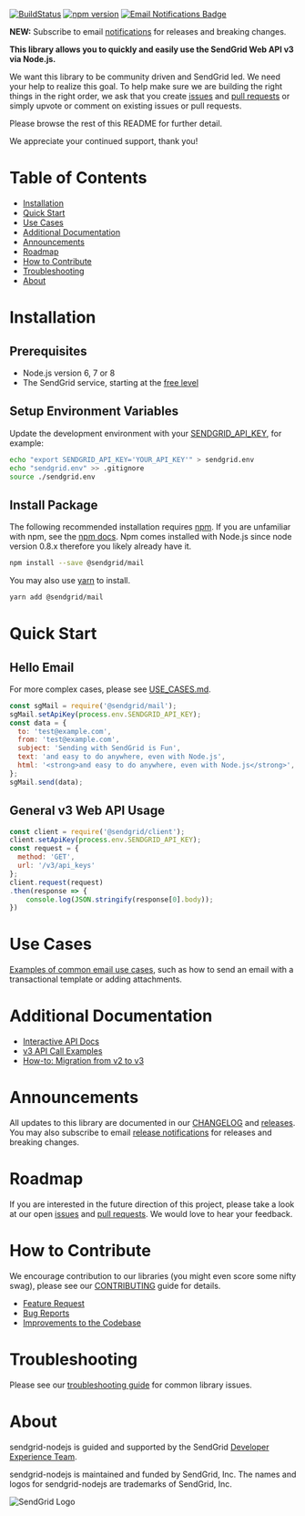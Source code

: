 [![BuildStatus](https://travis-ci.org/sendgrid/sendgrid-nodejs.svg?branch=master)](https://travis-ci.org/sendgrid/sendgrid-nodejs)
[![npm version](https://badge.fury.io/js/sendgrid.svg)](https://badge.fury.io/js/sendgrid)
[![Email Notifications Badge](https://dx.sendgrid.com/badge/nodejs)](https://dx.sendgrid.com/newsletter/nodejs)

**NEW:** Subscribe to email [notifications](https://dx.sendgrid.com/newsletter/nodejs) for releases and breaking changes.

**This library allows you to quickly and easily use the SendGrid Web API v3 via Node.js.**

We want this library to be community driven and SendGrid led. We need your help to realize this goal. To help make sure we are building the right things in the right order, we ask that you create [issues](https://github.com/sendgrid/sendgrid-nodejs/issues) and [pull requests](https://github.com/sendgrid/sendgrid-nodejs/blob/master/CONTRIBUTING.md) or simply upvote or comment on existing issues or pull requests.

Please browse the rest of this README for further detail.

We appreciate your continued support, thank you!

# Table of Contents

* [Installation](#installation)
* [Quick Start](#quick_start)
* [Use Cases](#use_cases)
* [Additional Documentation](#usage)
* [Announcements](#announcements)
* [Roadmap](#roadmap)
* [How to Contribute](#contribute)
* [Troubleshooting](#troubleshooting)
* [About](#about)

<a name="installation"></a>
# Installation

## Prerequisites

- Node.js version 6, 7 or 8
- The SendGrid service, starting at the [free level](https://sendgrid.com/free?source=sendgrid-nodejs)

## Setup Environment Variables

Update the development environment with your [SENDGRID_API_KEY](https://app.sendgrid.com/settings/api_keys), for example:

```bash
echo "export SENDGRID_API_KEY='YOUR_API_KEY'" > sendgrid.env
echo "sendgrid.env" >> .gitignore
source ./sendgrid.env
```

## Install Package

The following recommended installation requires [npm](https://npmjs.org/). If you are unfamiliar with npm, see the [npm docs](https://npmjs.org/doc/). Npm comes installed with Node.js since node version 0.8.x therefore you likely already have it.

```sh
npm install --save @sendgrid/mail
```

You may also use [yarn](https://yarnpkg.com/en/) to install.

```sh
yarn add @sendgrid/mail
```

<a name="quick_start"></a>
# Quick Start

## Hello Email

For more complex cases, please see [USE_CASES.md](https://github.com/sendgrid/sendgrid-nodejs/blob/master/USE_CASES.md).

```js
const sgMail = require('@sendgrid/mail');
sgMail.setApiKey(process.env.SENDGRID_API_KEY);
const data = {
  to: 'test@example.com',
  from: 'test@example.com',
  subject: 'Sending with SendGrid is Fun',
  text: 'and easy to do anywhere, even with Node.js',
  html: '<strong>and easy to do anywhere, even with Node.js</strong>',
};
sgMail.send(data);
```

## General v3 Web API Usage

```js
const client = require('@sendgrid/client');
client.setApiKey(process.env.SENDGRID_API_KEY);
const request = {
  method: 'GET',
  url: '/v3/api_keys'
};
client.request(request)
.then(response => {
    console.log(JSON.stringify(response[0].body));
})
```

<a name="use_cases"></a>
# Use Cases

[Examples of common email use cases](https://github.com/sendgrid/sendgrid-nodejs/blob/master/USE_CASES.md), such as how to send an email with a transactional template or adding attachments.

<a name="usage"></a>
# Additional Documentation

- [Interactive API Docs](https://sendgrid.com/docs/API_Reference/api_v3.html)
- [v3 API Call Examples](https://github.com/sendgrid/sendgrid-nodejs/blob/master/USAGE.md)
- [How-to: Migration from v2 to v3](https://sendgrid.com/docs/Classroom/Send/v3_Mail_Send/how_to_migrate_from_v2_to_v3_mail_send.html)

<a name="announcements"></a>
# Announcements

All updates to this library are documented in our [CHANGELOG](https://github.com/sendgrid/sendgrid-nodejs/blob/master/CHANGELOG.md) and [releases](https://github.com/sendgrid/sendgrid-nodejs/releases). You may also subscribe to email [release notifications](https://dx.sendgrid.com/newsletter/nodejs) for releases and breaking changes.

<a name="roadmap"></a>
# Roadmap

If you are interested in the future direction of this project, please take a look at our open [issues](https://github.com/sendgrid/sendgrid-nodejs/issues) and [pull requests](https://github.com/sendgrid/sendgrid-nodejs/pulls). We would love to hear your feedback.

<a name="contribute"></a>
# How to Contribute

We encourage contribution to our libraries (you might even score some nifty swag), please see our [CONTRIBUTING](https://github.com/sendgrid/sendgrid-nodejs/blob/master/CONTRIBUTING.md) guide for details.

* [Feature Request](https://github.com/sendgrid/sendgrid-nodejs/tree/master/CONTRIBUTING.md#feature_request)
* [Bug Reports](https://github.com/sendgrid/sendgrid-nodejs/tree/master/CONTRIBUTING.md#submit_a_bug_report)
* [Improvements to the Codebase](https://github.com/sendgrid/sendgrid-nodejs/tree/master/CONTRIBUTING.md#improvements_to_the_codebase)

<a name="troubleshooting"></a>
# Troubleshooting

Please see our [troubleshooting guide](https://github.com/sendgrid/sendgrid-nodejs/blob/master/TROUBLESHOOTING.md) for common library issues.

<a name="about"></a>
# About

sendgrid-nodejs is guided and supported by the SendGrid [Developer Experience Team](mailto:dx@sendgrid.com).

sendgrid-nodejs is maintained and funded by SendGrid, Inc. The names and logos for sendgrid-nodejs are trademarks of SendGrid, Inc.

![SendGrid Logo](https://uiux.s3.amazonaws.com/2016-logos/email-logo%402x.png)
